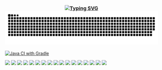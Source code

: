 <h3 align="center">

[![Typing SVG](https://readme-typing-svg.herokuapp.com?color=%2336BCF7&center=true&vCenter=true&lines=Digital+Project)](https://git.io/typing-svg)
![Snake animation](github-user-contribution.svg)
</h3>

[![Java CI with Gradle](https://github.com/ddthien-coder/digital/actions/workflows/gradle.yml/badge.svg)](https://github.com/ddthien-coder/digital/actions/workflows/gradle.yml)

![](https://img.shields.io/badge/Language-Java-informational?style=flat&logo=solidity&logoColor=white&color=3bac3a)
![](https://img.shields.io/badge/Framework-springboot-informational?style=flat&logo=springboot&logoColor=white&color=3bac3a)
![](https://img.shields.io/badge/Framework-gradle-informational?style=flat&logo=gradle&logoColor=white&color=3bac3a)
![](https://img.shields.io/badge/Framework-lombok-informational?style=flat&logo=lombok&logoColor=white&color=3bac3a)
![](https://img.shields.io/badge/Framework-springsecurity-informational?style=flat&logo=springsecurity&logoColor=white&color=3bac3a)
![](https://img.shields.io/badge/CI/CD-Github_Action-informational?style=flat&logo=github&logoColor=white&color=3bac3a)
![](https://img.shields.io/badge/CI/CD-Jenkins-informational?style=flat&logo=jenkins&logoColor=white&color=3bac3a)
![](https://img.shields.io/badge/CI/CD-Circle_CI-informational?style=flat&logo=circleci&logoColor=white&color=3bac3a)
![](https://img.shields.io/badge/Database-PostgreSQL-informational?style=flat&logo=postgresql&logoColor=white&color=3bac3a)
![](https://img.shields.io/badge/Database-MySQL-informational?style=flat&logo=mysql&logoColor=white&color=3bac3a)
![](https://img.shields.io/badge/Database-h2-informational?style=flat&logo=h2&logoColor=white&color=3bac3a)
![](https://img.shields.io/badge/Database-Sqlite-informational?style=flat&logo=sqlite&logoColor=white&color=3bac3a)
![](https://img.shields.io/badge/OS-MacOS-informational?style=flat&logo=apple&logoColor=white&color=3bac3a)
![](https://img.shields.io/badge/OS-Windows-informational?style=flat&logo=windows&logoColor=white&color=3bac3a)
![](https://img.shields.io/badge/Shell-Bash-informational?style=flat&logo=gnu-bash&logoColor=white&color=3bac3a)
![](https://img.shields.io/badge/Tools-Docker-informational?style=flat&logo=docker&logoColor=white&color=3bac3a)
![](https://img.shields.io/badge/Cloud-AWS-informational?style=flat&logo=Amazon&logoColor=white&color=3bac3a)
